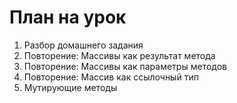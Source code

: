 # План на урок

1. Разбор домашнего задания  
2. Повторение: Массивы как результат метода  
3. Повторение: Массивы как параметры методов  
4. Повторение: Массив как ссылочный тип 
5. Мутирующие методы

